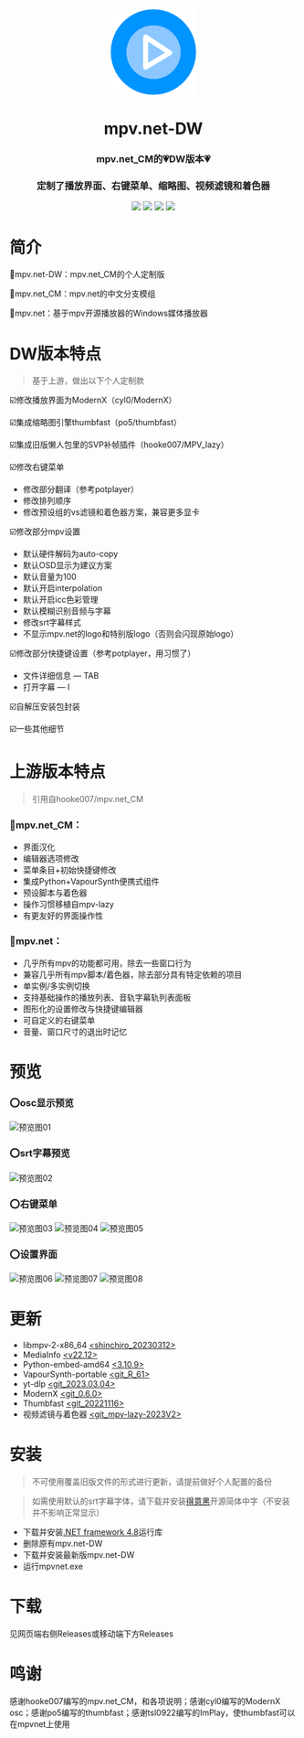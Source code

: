<p align="center">
<img src="/mpvnet.png" height="150">
</p>

<h1 align="center"> mpv.net-DW </h1>

<h3 align="center"> mpv.net_CM的💗DW版本💗 </h3>

<h3 align="center"> 定制了播放界面、右键菜单、缩略图、视频滤镜和着色器 </h3>

<p align="center">
<img src="https://img.shields.io/github/downloads/diana7127/mpv.net-DW/total.svg?label=Downloads&style=flat-square&color=EA6980&logo=github">
<img src="https://img.shields.io/github/stars/diana7127/mpv.net-DW.svg?label=Stars&style=flat-square&color=FBDBE0&logo=github">
<img src="https://img.shields.io/github/v/release/diana7127/mpv.net-DW?label=Latest%20Release&style=flat-square&color=AEDDF1&logo=github">
<img src="https://img.shields.io/badge/Support-Windows%20x64-2988AE?style=flat-square&logo=Windows">
</p>

# 简介
🔳mpv.net-DW：mpv.net_CM的个人定制版

🔲mpv.net_CM：mpv.net的中文分支模组

🔲mpv.net：基于mpv开源播放器的Windows媒体播放器

# DW版本特点
> 基于上游，做出以下个人定制款

☑️修改播放界面为ModernX（cyl0/ModernX）

☑️集成缩略图引擎thumbfast（po5/thumbfast）

☑️集成旧版懒人包里的SVP补帧插件（hooke007/MPV_lazy）

☑️修改右键菜单  
- 修改部分翻译（参考potplayer）
- 修改排列顺序
- 修改预设组的vs滤镜和着色器方案，兼容更多显卡
		
☑️修改部分mpv设置  
- 默认硬件解码为auto-copy
- 默认OSD显示为建议方案
- 默认音量为100
- 默认开启interpolation
- 默认开启icc色彩管理
- 默认模糊识别音频与字幕
- 修改srt字幕样式
- 不显示mpv.net的logo和特别版logo（否则会闪现原始logo）
		
☑️修改部分快捷键设置（参考potplayer，用习惯了）  
- 文件详细信息 — TAB
- 打开字幕 — l

☑️自解压安装包封装

☑️一些其他细节

# 上游版本特点
> 引用自hooke007/mpv.net_CM

### 🔘mpv.net_CM：
- 界面汉化
- 编辑器选项修改
- 菜单条目+初始快捷键修改
- 集成Python+VapourSynth便携式组件
- 预设脚本与着色器
- 操作习惯移植自mpv-lazy
- 有更友好的界面操作性

### 🔘mpv.net：
- 几乎所有mpv的功能都可用，除去一些窗口行为
- 兼容几乎所有mpv脚本/着色器，除去部分具有特定依赖的项目
- 单实例/多实例切换
- 支持基础操作的播放列表、音轨字幕轨列表面板
- 图形化的设置修改与快捷键编辑器
- 可自定义的右键菜单
- 音量、窗口尺寸的退出时记忆

# 预览
### ⭕osc显示预览
![预览图01](https://user-images.githubusercontent.com/125502871/220343125-74366dd1-af9e-41a3-81e4-f1f06328a881.jpg)

### ⭕srt字幕预览
![预览图02](https://user-images.githubusercontent.com/125502871/224633362-a53dc9d0-aee6-4802-8213-daa1383febc9.jpg)

### ⭕右键菜单
![预览图03](https://user-images.githubusercontent.com/125502871/221334160-ce3310fa-b8bb-4258-a76c-992cd1467f39.jpg)
![预览图04](https://user-images.githubusercontent.com/125502871/221334168-57b9a765-2a77-4be5-ac54-e0f5abe7b82c.jpg)
![预览图05](https://user-images.githubusercontent.com/125502871/222751934-2ffc0619-381e-454c-93c7-82fd8b005300.jpg)

### ⭕设置界面
![预览图06](https://user-images.githubusercontent.com/125502871/220125827-6a33ee6d-14a9-40fa-ae0c-733f6760f7b4.jpg)
![预览图07](https://user-images.githubusercontent.com/125502871/220144657-50817726-37f3-41c5-87be-9e50ca5a4cca.jpg)
![预览图08](https://user-images.githubusercontent.com/125502871/224598109-f36722d6-ebca-4d44-9113-63fadb079be3.jpg)

# 更新
- libmpv-2-x86_64 [<shinchiro_20230312>](https://sourceforge.net/projects/mpv-player-windows/files/libmpv)
- MediaInfo [<v22.12>](https://mediaarea.net/en/MediaInfo/Download/Windows)
- Python-embed-amd64 [<3.10.9>](https://www.python.org/downloads)
- VapourSynth-portable [<git_R_61>](https://github.com/vapoursynth/vapoursynth/releases)
- yt-dlp [<git_2023.03.04>](https://github.com/yt-dlp/yt-dlp/releases)
- ModernX [<git_0.6.0>](https://github.com/cyl0/ModernX/releases)
- Thumbfast [<git_20221116>](https://github.com/po5/thumbfast)
- 视频滤镜与着色器 [<git_mpv-lazy-2023V2>](https://github.com/hooke007/MPV_lazy/releases)

# 安装
> 不可使用覆盖旧版文件的形式进行更新，请提前做好个人配置的备份

> 如需使用默认的srt字幕字体，请下载并安装[得意黑](https://github.com/atelier-anchor/smiley-sans)开源简体中字（不安装并不影响正常显示）

- 下载并安装[.NET framework 4.8](https://dotnet.microsoft.com/en-us/download/dotnet-framework/net48)运行库
- 删除原有mpv.net-DW
- 下载并安装最新版mpv.net-DW
- 运行mpvnet.exe

# 下载
见网页端右侧Releases或移动端下方Releases

# 鸣谢
感谢hooke007编写的mpv.net_CM，和各项说明；感谢cyl0编写的ModernX osc；感谢po5编写的thumbfast；感谢tsl0922编写的ImPlay，使thumbfast可以在mpvnet上使用
